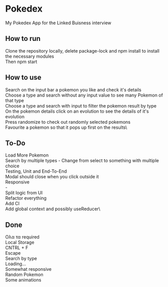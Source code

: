 # Pokedex

My Pokedex App for the Linked Buisness interview

## How to run

Clone the repository locally, delete package-lock and npm install to install the necessary modules\
Then npm start

## How to use

Search on the input bar a pokemon you like and check it's details\
Choose a type and search without any input value to see many Pokemon of that type\
Choose a type and search with input to filter the pokemon result by type\
On the pokemon details click on an evolution to see the details of it's evolution\
Press randomize to check out randomly selected pokemons\
Favourite a pokemon so that it pops up first on the results\

## To-Do

Load More Pokemon\
Search by multiple types - Change from select to something with multiple choice\
Testing, Unit and End-To-End\
Modal should close when you click outside it\
Responsive\
-\
Split logic from UI\
Refactor everything\
Add CI\
Add global context and possibly useReducer\

## Done

Ολα τα required\
Local Storage\
CNTRL + F\
Escape\
Search by type\
Loading...\
Somewhat responsive\
Random Pokemon\
Some animations

